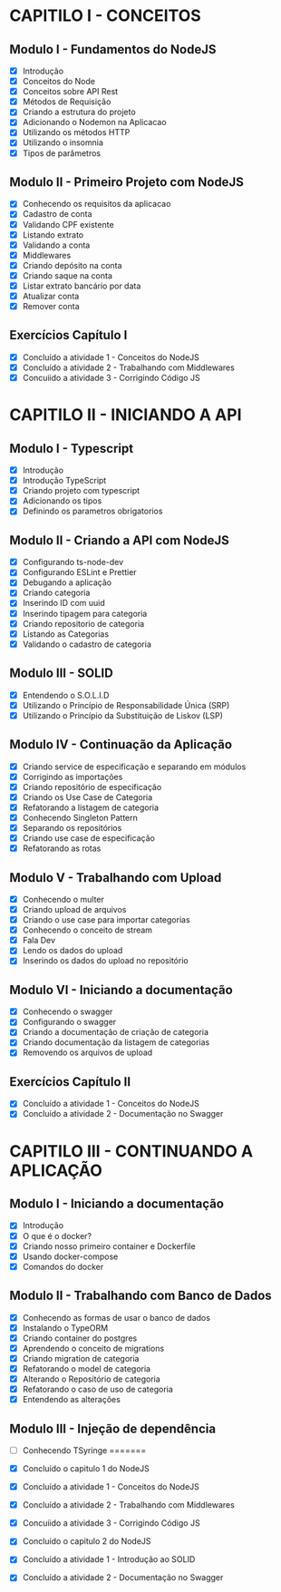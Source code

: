 
# CAPITILO I - CONCEITOS

## Modulo I - Fundamentos do NodeJS

- [x] Introdução
- [x] Conceitos do Node
- [x] Conceitos sobre API Rest
- [x] Métodos de Requisição
- [x] Criando a estrutura do projeto
- [x] Adicionando o Nodemon na Aplicacao
- [x] Utilizando os métodos HTTP
- [x] Utilizando o insomnia
- [x] Tipos de parâmetros

## Modulo II - Primeiro Projeto com NodeJS

- [x] Conhecendo os requisitos da aplicacao
- [x] Cadastro de conta
- [x] Validando CPF existente
- [x] Listando extrato
- [x] Validando a conta
- [x] Middlewares
- [x] Criando depósito na conta
- [x] Criando saque na conta
- [x] Listar extrato bancário por data
- [x] Atualizar conta
- [x] Remover conta

## Exercícios Capítulo I

- [x] Concluído a atividade 1 - Conceitos do NodeJS
- [x] Concluído a atividade 2 - Trabalhando com Middlewares
- [x] Concuiido a atividade 3 - Corrigindo Código JS

# CAPITILO II - INICIANDO A API

## Modulo I - Typescript

- [x] Introdução
- [x] Introdução TypeScript
- [x] Criando projeto com typescript
- [x] Adicionando os tipos
- [x] Definindo os parametros obrigatorios

## Modulo II - Criando a API com NodeJS

- [x] Configurando ts-node-dev
- [x] Configurando ESLint e Prettier
- [x] Debugando a aplicação
- [x] Criando categoria
- [x] Inserindo ID com uuid
- [x] Inserindo tipagem para categoria
- [x] Criando repositorio de categoria
- [x] Listando as Categorias
- [x] Validando o cadastro de categoria

## Modulo III - SOLID

- [x] Entendendo o S.O.L.I.D
- [x] Utilizando o Princípio de Responsabilidade Única (SRP)
- [x] Utilizando o Princípio da Substituição de Liskov (LSP)

## Modulo IV - Continuação da Aplicação

- [x] Criando service de especificação e separando em módulos
- [x] Corrigindo as importações
- [x] Criando repositório de especificação
- [x] Criando os Use Case de Categoria
- [x] Refatorando a listagem de categoria
- [x] Conhecendo Singleton Pattern
- [x] Separando os repositórios
- [x] Criando use case de especificação
- [x] Refatorando as rotas

## Modulo V - Trabalhando com Upload

- [x] Conhecendo o multer
- [x] Criando upload de arquivos
- [x] Criando o use case para importar categorias
- [x] Conhecendo o conceito de stream
- [x] Fala Dev
- [x] Lendo os dados do upload
- [x] Inserindo os dados do upload no repositório

## Modulo VI - Iniciando a documentação

- [x] Conhecendo o swagger
- [x] Configurando o swagger
- [x] Criando a documentação de criação de categoria
- [x] Criando documentação da listagem de categorias
- [x] Removendo os arquivos de upload

## Exercícios Capítulo II

- [x] Concluído a atividade 1 - Conceitos do NodeJS
- [x] Concluído a atividade 2 - Documentação no Swagger

# CAPITILO III - CONTINUANDO A APLICAÇÃO

## Modulo I - Iniciando a documentação

- [x] Introdução
- [x] O que é o docker?
- [x] Criando nosso primeiro container e Dockerfile
- [x] Usando docker-compose
- [x] Comandos do docker

## Modulo II - Trabalhando com Banco de Dados

- [x] Conhecendo as formas de usar o banco de dados
- [x] Instalando o TypeORM
- [x] Criando container do postgres
- [x] Aprendendo o conceito de migrations
- [x] Criando migration de categoria
- [x] Refatorando o model de categoria
- [x] Alterando o Repositório de categoria
- [x] Refatorando o caso de uso de categoria
- [x] Entendendo as alterações

## Modulo III - Injeção de dependência

- [ ] Conhecendo TSyringe
=======
- [x] Concluído o capitulo 1 do NodeJS
- [x] Concluído a atividade 1 - Conceitos do NodeJS 
- [x] Concluído a atividade 2 - Trabalhando com Middlewares
- [x] Concuiido a atividade 3 - Corrigindo Código JS

- [x] Concluído o capitulo 2 do NodeJS
- [x] Concluído a atividade 1 - Introdução ao SOLID
- [x] Concluído a atividade 2 - Documentação no Swagger 


